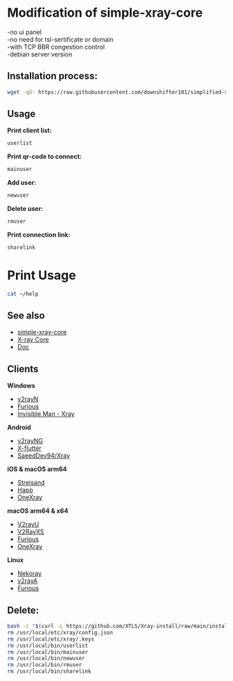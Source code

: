 # Modification of simple-xray-core
  -no ui panel  
  -no need for tsl-sertificate or domain  
  -with TCP BBR congestion control  
  -debian server version  


## Installation process:

```sh
wget -qO- https://raw.githubusercontent.com/downshifter101/simplified-xray-core-installation-script/refs/heads/main/xray-install | bash
```

## Usage

**Print client list:**

```sh
userlist
```

**Print qr-code to connect:**

```sh
mainuser
```

**Add user:**

```sh
newuser
```

**Delete user:**

```sh
rmuser
```

**Print connection link:**

```sh
sharelink
```

# Print Usage

```sh
cat ~/help
```

## See also
- [simple-xray-core](https://github.com/ServerTechnologies/simple-xray-core)
- [X-ray Core](https://github.com/XTLS/Xray-core)
- [Doc](https://xtls.github.io/ru/)

## Clients
**Windows**

- [v2rayN](https://github.com/2dust/v2rayN)  
- [Furious](https://github.com/LorenEteval/Furious)  
- [Invisible Man - Xray](https://github.com/InvisibleManVPN/InvisibleMan-XRayClient)  

**Android**

- [v2rayNG](https://github.com/2dust/v2rayNG)  
- [X-flutter](https://github.com/XTLS/X-flutter)  
- [SaeedDev94/Xray](https://github.com/SaeedDev94/Xray)  

**iOS & macOS arm64**

- [Streisand](https://apps.apple.com/app/streisand/id6450534064)  
- [Happ](https://apps.apple.com/app/happ-proxy-utility/id6504287215)  
- [OneXray](https://github.com/OneXray/OneXray)  

**macOS arm64 & x64**

- [V2rayU](https://github.com/yanue/V2rayU)  
- [V2RayXS](https://github.com/tzmax/V2RayXS)  
- [Furious](https://github.com/LorenEteval/Furious)  
- [OneXray](https://github.com/OneXray/OneXray)  

**Linux**

- [Nekoray](https://github.com/MatsuriDayo/nekoray)  
- [v2rayA](https://github.com/v2rayA/v2rayA)  
- [Furious](https://github.com/LorenEteval/Furious)  

## Delete:
```sh
bash -c "$(curl -L https://github.com/XTLS/Xray-install/raw/main/install-release.sh)" @ remove
rm /usr/local/etc/xray/config.json
rm /usr/local/etc/xray/.keys
rm /usr/local/bin/userlist
rm /usr/local/bin/mainuser
rm /usr/local/bin/newuser
rm /usr/local/bin/rmuser
rm /usr/local/bin/sharelink
```
